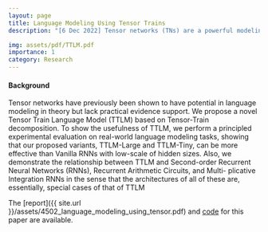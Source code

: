 ```yaml
---
layout: page
title: Language Modeling Using Tensor Trains
description: "[6 Dec 2022] Tensor networks (TNs) are a powerful modeling framework developed for complex quantum systems, and have been recently applied within machine learning.  We propose a novel Tensor Train Language Model, as a first attempt to apply tensor networks on realworld language modeling tasks."

img: assets/pdf/TTLM.pdf
importance: 1
category: Research
---
```


#### Background

Tensor networks have previously been shown to have potential in language modeling in theory but lack practical evidence support. We propose a novel Tensor Train Language Model (TTLM) based on Tensor-Train decomposition. To show the usefulness of TTLM, we perform a principled experimental evaluation on real-world language modeling tasks, showing that our proposed variants, TTLM-Large and TTLM-Tiny, can be more effective than Vanilla RNNs with low-scale of hidden sizes. Also, we demonstrate the relationship between TTLM and Second-order Recurrent Neural Networks (RNNs), Recurrent Arithmetic Circuits, and Multi-
plicative Integration RNNs in the sense that the architectures of all of these are, essentially, special cases of that of TTLM


The [report]({{ site.url }}/assets/4502_language_modeling_using_tensor.pdf) and <a href="https://github.com/tensortrainlm/tensortrainlm">code</a>  for this paper are available.
<!-- 
<a class="page-link" href="{{ '/assets/4502_language_modeling_using_tensor.pdf' | prepend: site.baseurl | prepend: site.url }}">report</a>. -->
